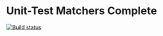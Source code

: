 # Unit-Test Matchers Complete

[![Build status](https://ci.appveyor.com/api/projects/status/rfdm0qpe282ggmi9?svg=true)](https://ci.appveyor.com/project/BuAleksandr/unit-test-2)